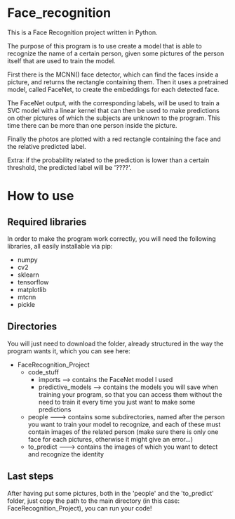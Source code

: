 # Face_recognition
This is a Face Recognition project written in Python.

The purpose of this program is to use create a model that is able to recognize the name of a certain person, given some pictures of the person itself that are used to train the model.

First there is the MCNN() face detector, which can find the faces inside a picture, and returns the rectangle containing them.
Then it uses a pretrained model, called FaceNet, to create the embeddings for each detected face.

The FaceNet output, with the corresponding labels, will be used to train a SVC model with a linear kernel that can then be used to make predictions on other pictures of which the subjects are unknown to the program. This time there can be more than one person inside the picture.

Finally the photos are plotted with a red rectangle containing the face and the relative predicted label.

Extra: if the probability related to the prediction is lower than a certain threshold, the predicted label will be '????'.

# How to use

## Required libraries
In order to make the program work correctly, you will need the following libraries, all easily installable via pip:
* numpy
* cv2
* sklearn
* tensorflow
* matplotlib
* mtcnn
* pickle



## Directories
You will just need to download the folder, already structured in the way the program wants it, which you can see here:

* FaceRecognition_Project
  * code_stuff
    * imports --> contains the FaceNet model I used
    * predictive_models --> contains the models you will save when training your program, so that you can access them without the need          to train it every time you just want to make some predictions
   * people ---> contains some subdirectories, named after the person you want to train your model to recognize, and each of these must contain images of the related person (make sure there is only one face for each pictures, otherwise it might give an error...)
   * to_predict ---> contains the images of which you want to detect and recognize the identity
      

## Last steps
After having put some pictures, both in the 'people' and the 'to_predict' folder, just copy the path to the main directory (in this case: FaceRecognition_Project), you can run your code!
